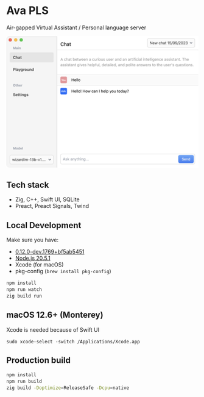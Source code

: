 # Ava PLS

Air-gapped Virtual Assistant / Personal language server

![Screenshot](./website/screenshot.png)

## Tech stack

- Zig, C++, Swift UI, SQLite
- Preact, Preact Signals, Twind

## Local Development

Make sure you have:

- [0.12.0-dev.1769+bf5ab5451](https://ziglang.org/download/)
- [Node.js 20.5.1](https://nodejs.org/)
- Xcode (for macOS)
- pkg-config (`brew install pkg-config`)

```bash
npm install
npm run watch
zig build run
```

## macOS 12.6+ (Monterey)

Xcode is needed because of Swift UI

```
sudo xcode-select -switch /Applications/Xcode.app
```

## Production build

```bash
npm install
npm run build
zig build -Doptimize=ReleaseSafe -Dcpu=native
```

